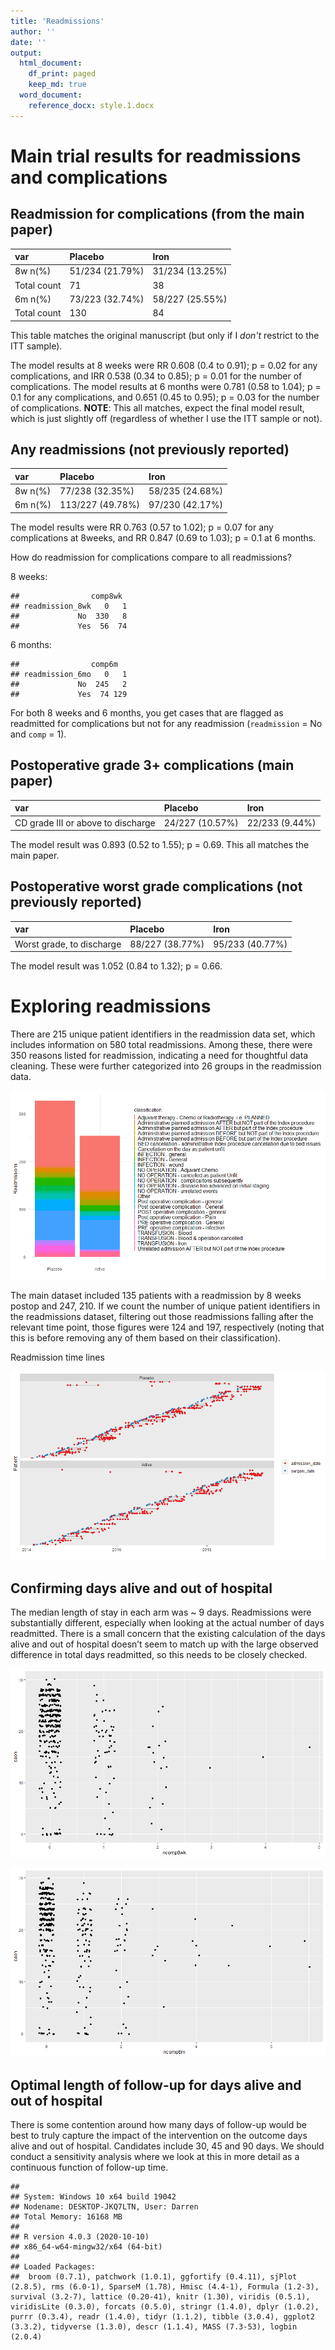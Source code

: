 ```yaml
---
title: 'Readmissions'
author: ''
date: ''
output: 
  html_document:
    df_print: paged
    keep_md: true
  word_document:
    reference_docx: style.1.docx
---
```




# Main trial results for readmissions and complications

## Readmission for complications (from the main paper)





|var         |Placebo         |Iron            |
|:-----------|:---------------|:---------------|
|8w n(%)     |51/234 (21.79%) |31/234 (13.25%) |
|Total count |71              |38              |
|6m n(%)     |73/223 (32.74%) |58/227 (25.55%) |
|Total count |130             |84              |

This table matches the original manuscript (but only if I *don't* restrict to the ITT sample). 



The model results at 8 weeks were RR 0.608 (0.4 to 0.91); p = 0.02 for any complications, and IRR 0.538 (0.34 to 0.85); p = 0.01 for the number of complications. The model results at 6 months were 0.781 (0.58 to 1.04); p = 0.1 for any complications, and 0.651 (0.45 to 0.95); p = 0.03 for the number of complications. **NOTE**: This all matches, expect the final model result, which is just slightly off (regardless of whether I use the ITT sample or not). 


## Any readmissions (not previously reported)


|var     |Placebo          |Iron            |
|:-------|:----------------|:---------------|
|8w n(%) |77/238 (32.35%)  |58/235 (24.68%) |
|6m n(%) |113/227 (49.78%) |97/230 (42.17%) |



The model results were RR 0.763 (0.57 to 1.02); p = 0.07 for any complications at 8weeks, and RR 0.847 (0.69 to 1.03); p = 0.1 at 6 months.

How do readmission for complications compare to all readmissions?

8 weeks:


```
##                comp8wk
## readmission_8wk   0   1
##             No  330   8
##             Yes  56  74
```

6 months:


```
##                comp6m
## readmission_6mo   0   1
##             No  245   2
##             Yes  74 129
```

For both 8 weeks and 6 months, you get cases that are flagged as readmitted for complications but not for any readmission (`readmission` = No and `comp` = 1). 


## Postoperative grade 3+ complications (main paper)


|var                                |Placebo         |Iron           |
|:----------------------------------|:---------------|:--------------|
|CD grade III or above to discharge |24/227 (10.57%) |22/233 (9.44%) |

The model result was 0.893 (0.52 to 1.55); p = 0.69. This all matches the main paper. 


## Postoperative worst grade complications (not previously reported)


|var                       |Placebo         |Iron            |
|:-------------------------|:---------------|:---------------|
|Worst grade, to discharge |88/227 (38.77%) |95/233 (40.77%) |

The model result was 1.052 (0.84 to 1.32); p = 0.66. 

# Exploring readmissions



There are 215 unique patient identifiers in the readmission data set, which includes information on 580 total readmissions. Among these, there were 350 reasons listed for readmission, indicating a need for thoughtful data cleaning. These were further categorized into 26 groups in the readmission data.  

![](report_05_readmissions_files/figure-html/unnamed-chunk-11-1.png)<!-- -->





The main dataset included 135 patients with a readmission by 8 weeks postop and 247, 210. If we count the number of unique patient identifiers in the readmissions dataset, filtering out those readmissions falling after the relevant time point, those figures were 124 and 197, respectively (noting that this is before removing any of them based on their classification). 

Readmission time lines

![](report_05_readmissions_files/figure-html/unnamed-chunk-13-1.png)<!-- -->





## Confirming days alive and out of hospital

The median length of stay in each arm was ~ 9 days. Readmissions were substantially different, especially when looking at the actual number of days readmitted. There is a small concern that the existing calculation of the days alive and out of hospital doesn’t seem to match up with the large observed difference in total days readmitted, so this needs to be closely checked. 

![](report_05_readmissions_files/figure-html/unnamed-chunk-14-1.png)<!-- -->

![](report_05_readmissions_files/figure-html/unnamed-chunk-15-1.png)<!-- -->



## Optimal length of follow-up for days alive and out of hospital

There is some contention around how many days of follow-up would be best to truly capture the impact of the intervention on the outcome days alive and out of hospital. Candidates include 30, 45 and 90 days. We should conduct a sensitivity analysis where we look at this in more detail as a continuous function of follow-up time.


```
## 
## System: Windows 10 x64 build 19042
## Nodename: DESKTOP-JKQ7LTN, User: Darren
## Total Memory: 16168 MB
## 
## R version 4.0.3 (2020-10-10) 
## x86_64-w64-mingw32/x64 (64-bit) 
## 
## Loaded Packages: 
##  broom (0.7.1), patchwork (1.0.1), ggfortify (0.4.11), sjPlot (2.8.5), rms (6.0-1), SparseM (1.78), Hmisc (4.4-1), Formula (1.2-3), survival (3.2-7), lattice (0.20-41), knitr (1.30), viridis (0.5.1), viridisLite (0.3.0), forcats (0.5.0), stringr (1.4.0), dplyr (1.0.2), purrr (0.3.4), readr (1.4.0), tidyr (1.1.2), tibble (3.0.4), ggplot2 (3.3.2), tidyverse (1.3.0), descr (1.1.4), MASS (7.3-53), logbin (2.0.4)
```


